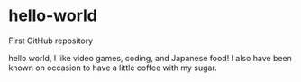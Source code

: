 # hello-world
First GitHub repository

hello world,
I like video games, coding, and Japanese food! 
I also have been known on occasion to have a little coffee with my sugar.
